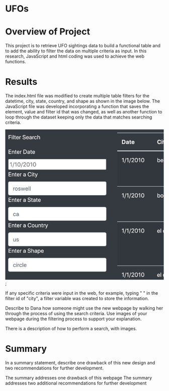 # UFOs

# Overview of Project
This project is to retrieve UFO sightings data to build a functional table and to add the ability to filter the data on multiple criteria as input. In this research, JavaScript and html coding was used to achieve the web functions.

# Results
The index.html file was modified to create multiple table filters for the datetime, city, state, country, and shape as shown in the image below. The JavaScript file was developed incorporating a function that saves the element, value and filter id that was changed, as well as another function to loop through the dataset keeping only the data that matches searching criteria. 

![Multi_filters](https://github.com/hankai26/UFOs/blob/main/Resources/Multi_filters.png);

If any specific criteria were input in the web, for example, typing " " in the filter id of "city", a filter variable was created to store the information.




Describe to Dana how someone might use the new webpage by walking her through the process of using the search criteria. Use images of your webpage during the filtering process to support your explanation.

There is a description of how to perform a search, with images.

# Summary
In a summary statement, describe one drawback of this new design and two recommendations for further development.

The summary addresses one drawback of this webpage 
The summary addresses two additional recommendations for further development 
